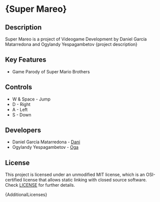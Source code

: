 # {Super Mareo}

## Description
Super Mareo is a project of Videogame Development by Daniel García Matarredona and Ogylandy Yespagambetov
{project description}

## Key Features

 - Game Parody of Super Mario Brothers

 
## Controls

 - W & Space - Jump
 - D - Right
 - A - Left
 - S - Down

## Developers

 - Daniel García Matarredona - [Dani](https://github.com/DaniGarMata)
 - Ogylandy Yespagambetov - [Oga](https://github.com/Oga29)

## License

This project is licensed under an unmodified MIT license, which is an OSI-certified license that allows static linking with closed source software. Check [LICENSE](LICENSE) for further details.

{AdditionalLicenses}
